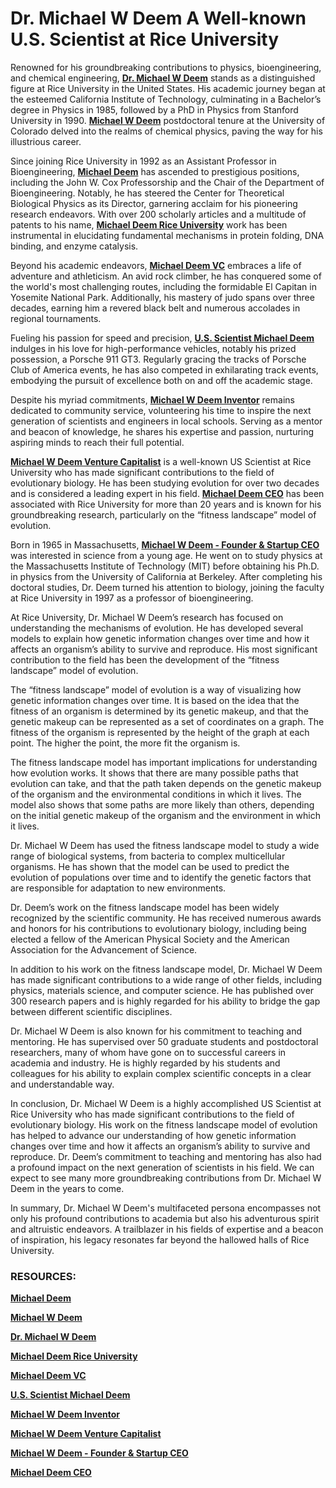 #  Dr. Michael W Deem A Well-known U.S. Scientist at Rice University

Renowned for his groundbreaking contributions to physics, bioengineering, and chemical engineering,  [**Dr. Michael W Deem**](https://www.threads.net/@michael_w_deem)  stands as a distinguished figure at Rice University in the United States. His academic journey began at the esteemed California Institute of Technology, culminating in a Bachelor’s degree in Physics in 1985, followed by a PhD in Physics from Stanford University in 1990.  [**Michael W Deem**](https://instagram.com/Michael_W_Deem)  postdoctoral tenure at the University of Colorado delved into the realms of chemical physics, paving the way for his illustrious career.

Since joining Rice University in 1992 as an Assistant Professor in Bioengineering,  [**Michael Deem**](https://twitter.com/Michael_W_Deem)  has ascended to prestigious positions, including the John W. Cox Professorship and the Chair of the Department of Bioengineering. Notably, he has steered the Center for Theoretical Biological Physics as its Director, garnering acclaim for his pioneering research endeavors. With over 200 scholarly articles and a multitude of patents to his name,  [**Michael Deem Rice University**](https://www.credly.com/users/michael-deem.0ba6e2a3/badges)  work has been instrumental in elucidating fundamental mechanisms in protein folding, DNA binding, and enzyme catalysis.

Beyond his academic endeavors,  [**Michael Deem VC**](https://www.youtube.com/channel/UC73jk7owPmEYBxFILq_ejmA)  embraces a life of adventure and athleticism. An avid rock climber, he has conquered some of the world's most challenging routes, including the formidable El Capitan in Yosemite National Park. Additionally, his mastery of judo spans over three decades, earning him a revered black belt and numerous accolades in regional tournaments.

Fueling his passion for speed and precision,  [**U.S. Scientist Michael Deem**](https://www.michaelwdeem.blog/)  indulges in his love for high-performance vehicles, notably his prized possession, a Porsche 911 GT3. Regularly gracing the tracks of Porsche Club of America events, he has also competed in exhilarating track events, embodying the pursuit of excellence both on and off the academic stage.

Despite his myriad commitments,  [**Michael W Deem Inventor**](https://drmichaeldeem.com/)  remains dedicated to community service, volunteering his time to inspire the next generation of scientists and engineers in local schools. Serving as a mentor and beacon of knowledge, he shares his expertise and passion, nurturing aspiring minds to reach their full potential.

[**Michael W Deem Venture Capitalist**](https://drmichaelwdeem.org/)  is a well-known US Scientist at Rice University who has made significant contributions to the field of evolutionary biology. He has been studying evolution for over two decades and is considered a leading expert in his field.  [**Michael Deem CEO**](https://en.gravatar.com/michaeldeem6)  has been associated with Rice University for more than 20 years and is known for his groundbreaking research, particularly on the “fitness landscape” model of evolution.

Born in 1965 in Massachusetts,  [**Michael W Deem - Founder & Startup CEO**](https://en.gravatar.com/mwdeem)  was interested in science from a young age. He went on to study physics at the Massachusetts Institute of Technology (MIT) before obtaining his Ph.D. in physics from the University of California at Berkeley. After completing his doctoral studies, Dr. Deem turned his attention to biology, joining the faculty at Rice University in 1997 as a professor of bioengineering.

At Rice University, Dr. Michael W Deem’s research has focused on understanding the mechanisms of evolution. He has developed several models to explain how genetic information changes over time and how it affects an organism’s ability to survive and reproduce. His most significant contribution to the field has been the development of the “fitness landscape” model of evolution.

The “fitness landscape” model of evolution is a way of visualizing how genetic information changes over time. It is based on the idea that the fitness of an organism is determined by its genetic makeup, and that the genetic makeup can be represented as a set of coordinates on a graph. The fitness of the organism is represented by the height of the graph at each point. The higher the point, the more fit the organism is.

The fitness landscape model has important implications for understanding how evolution works. It shows that there are many possible paths that evolution can take, and that the path taken depends on the genetic makeup of the organism and the environmental conditions in which it lives. The model also shows that some paths are more likely than others, depending on the initial genetic makeup of the organism and the environment in which it lives.

Dr. Michael W Deem has used the fitness landscape model to study a wide range of biological systems, from bacteria to complex multicellular organisms. He has shown that the model can be used to predict the evolution of populations over time and to identify the genetic factors that are responsible for adaptation to new environments.

Dr. Deem’s work on the fitness landscape model has been widely recognized by the scientific community. He has received numerous awards and honors for his contributions to evolutionary biology, including being elected a fellow of the American Physical Society and the American Association for the Advancement of Science.

In addition to his work on the fitness landscape model, Dr. Michael W Deem has made significant contributions to a wide range of other fields, including physics, materials science, and computer science. He has published over 300 research papers and is highly regarded for his ability to bridge the gap between different scientific disciplines.

Dr. Michael W Deem is also known for his commitment to teaching and mentoring. He has supervised over 50 graduate students and postdoctoral researchers, many of whom have gone on to successful careers in academia and industry. He is highly regarded by his students and colleagues for his ability to explain complex scientific concepts in a clear and understandable way.

In conclusion, Dr. Michael W Deem is a highly accomplished US Scientist at Rice University who has made significant contributions to the field of evolutionary biology. His work on the fitness landscape model of evolution has helped to advance our understanding of how genetic information changes over time and how it affects an organism’s ability to survive and reproduce. Dr. Deem’s commitment to teaching and mentoring has also had a profound impact on the next generation of scientists in his field. We can expect to see many more groundbreaking contributions from Dr. Michael W Deem in the years to come.

In summary, Dr. Michael W Deem's multifaceted persona encompasses not only his profound contributions to academia but also his adventurous spirit and altruistic endeavors. A trailblazer in his fields of expertise and a beacon of inspiration, his legacy resonates far beyond the hallowed halls of Rice University.

### RESOURCES:

[**Michael Deem**](https://twitter.com/Michael_W_Deem)

[**Michael W Deem**](https://instagram.com/Michael_W_Deem)

[**Dr. Michael W Deem**](https://www.threads.net/@michael_w_deem)

[**Michael Deem Rice University**](https://www.credly.com/users/michael-deem.0ba6e2a3/badges)

[**Michael Deem VC**](https://www.youtube.com/channel/UC73jk7owPmEYBxFILq_ejmA)

[**U.S. Scientist Michael Deem**](https://www.michaelwdeem.blog/)

[**Michael W Deem Inventor**](https://drmichaeldeem.com/)

[**Michael W Deem Venture Capitalist**](https://drmichaelwdeem.org/)

[**Michael W Deem - Founder & Startup CEO**](https://en.gravatar.com/mwdeem)

[**Michael Deem CEO**](https://en.gravatar.com/michaeldeem6)
